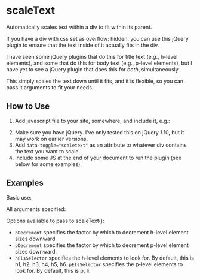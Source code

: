 scaleText
=========

Automatically scales text within a div to fit within its parent.

If you have a div with css set as overflow: hidden, you can use this jQuery plugin
to ensure that the text inside of it actually fits in the div.

I have seen some jQuery plugins that do this for title text (e.g., h-level elements),
and some that do this for body text (e.g., p-level elements),  but I have yet to see
a jQuery plugin that does this for *both*, simultaneously.

This simply scales the text down until it fits, and it is flexible, so you can pass
it arguments to fit your needs.

How to Use
----------

1.   Add javascript file to your site, somewhere, and include it, e.g.:
   <script language="text/javascript" src="scaletext.js"></script>
2.   Make sure you have jQuery. I've only tested this on jQuery 1.10, but it may work on earlier versions.
3.   Add `data-toggle="scaletext"` as an attribute to whatever div contains the text you want to scale.
4.   Include some JS at the end of your document to run the plugin (see below for some examples).


Examples
--------

Basic use:

   <script type="text/javascript">
     $("[data-toggle=scaletext]").scaleText();
   </script>
   
All arguments specified:

   <script type="text/javascript">
     $("[data-toggle=scaletext]").scaleText({
       hDecrement: 0.9, 
       pDecrement: 0.95, 
       hElsSelector: 'h1, h2, h3, h4, h5, h6', 
       pElsSelector: 'p, li'
     });
   </script>

Options available to pass to scaleText():

-   `hDecrement` specifies the factor by which to decrement h-level element sizes downward.
-   `pDecrement` specifies the factor by which to decrement p-level element sizes downward.
-   `hElsSelector` specifies the h-level elements to look for. By default, this is h1, h2, h3, h4, h5, h6.
`pElsSelector` specifies the p-level elements to look for. By default, this is p, li.

